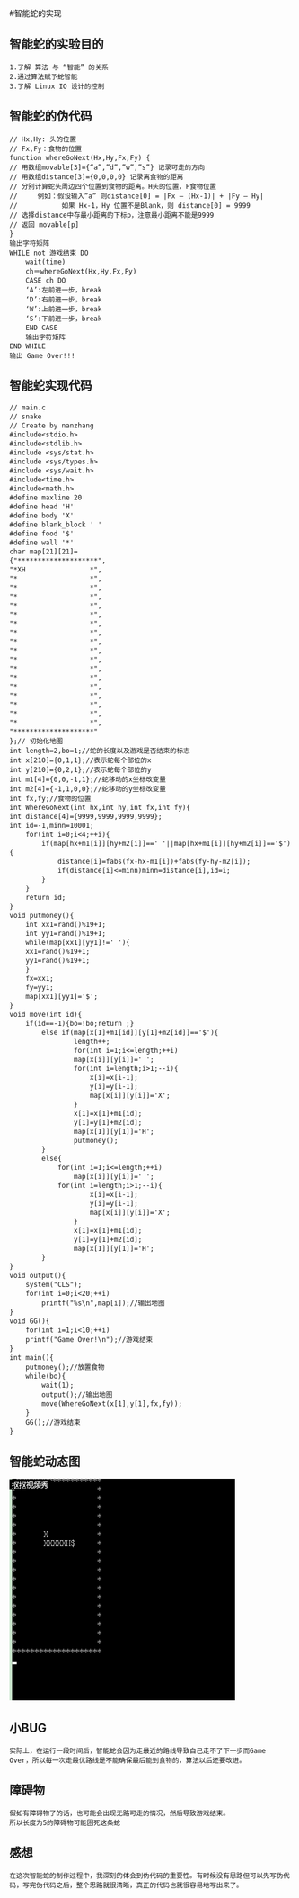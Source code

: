#智能蛇的实现

## 智能蛇的实验目的

    1.了解 算法 与 “智能” 的关系
    2.通过算法赋予蛇智能
    3.了解 Linux IO 设计的控制
## 智能蛇的伪代码

    // Hx,Hy: 头的位置
    // Fx,Fy：食物的位置
	function whereGoNext(Hx,Hy,Fx,Fy) {
	// 用数组movable[3]={“a”,”d”,”w”,”s”} 记录可走的方向
	// 用数组distance[3]={0,0,0,0} 记录离食物的距离
	// 分别计算蛇头周边四个位置到食物的距离。H头的位置，F食物位置
	//     例如：假设输入”a” 则distance[0] = |Fx – (Hx-1)| + |Fy – Hy|
	//           如果 Hx-1，Hy 位置不是Blank，则 distance[0] = 9999
	// 选择distance中存最小距离的下标p，注意最小距离不能是9999
	// 返回 movable[p]
	}
    输出字符矩阵
	WHILE not 游戏结束 DO
        wait(time)
		ch＝whereGoNext(Hx,Hy,Fx,Fy)
		CASE ch DO
		‘A’:左前进一步，break 
		‘D’:右前进一步，break    
		‘W’:上前进一步，break    
		‘S’:下前进一步，break    
		END CASE
		输出字符矩阵
	END WHILE
	输出 Game Over!!! 

## 智能蛇实现代码

    // main.c
    // snake
    // Create by nanzhang
    #include<stdio.h>
    #include<stdlib.h>
    #include <sys/stat.h>
    #include <sys/types.h>
    #include <sys/wait.h>
    #include<time.h>
    #include<math.h>
    #define maxline 20
    #define head 'H'
    #define body 'X'
    #define blank_block ' '
    #define food '$'
    #define wall '*'
    char map[21][21]=
    {"********************",
    "*XH                *",
    "*                  *",
    "*                  *",
    "*                  *",
    "*                  *",
    "*                  *",
    "*                  *",
    "*                  *",
    "*                  *",
    "*                  *",
    "*                  *",
    "*                  *",
    "*                  *",
    "*                  *",
    "*                  *",
    "*                  *",
    "*                  *",
    "*                  *",
    "********************"
    };// 初始化地图 
    int length=2,bo=1;//蛇的长度以及游戏是否结束的标志 
    int x[210]={0,1,1};//表示蛇每个部位的x 
    int y[210]={0,2,1};//表示蛇每个部位的y 
    int m1[4]={0,0,-1,1};//蛇移动的x坐标改变量 
    int m2[4]={-1,1,0,0};//蛇移动的y坐标改变量 
    int fx,fy;//食物的位置
    int WhereGoNext(int hx,int hy,int fx,int fy){
	int	distance[4]={9999,9999,9999,9999};
	int id=-1,minn=10001;
	    for(int i=0;i<4;++i){
    		if(map[hx+m1[i]][hy+m2[i]]==' '||map[hx+m1[i]][hy+m2[i]]=='$'){
    			distance[i]=fabs(fx-hx-m1[i])+fabs(fy-hy-m2[i]);
    			if(distance[i]<=minn)minn=distance[i],id=i;
    		}
    	}
    	return id;
    }   
    void putmoney(){
	    int xx1=rand()%19+1;
	    int yy1=rand()%19+1;
	    while(map[xx1][yy1]!=' '){
	    xx1=rand()%19+1;
	    yy1=rand()%19+1;	
	    }
	    fx=xx1;
	    fy=yy1; 
	    map[xx1][yy1]='$';
    }
    void move(int id){
	    if(id==-1){bo=!bo;return ;}
			else if(map[x[1]+m1[id]][y[1]+m2[id]]=='$'){
					length++;
					for(int i=1;i<=length;++i)
					map[x[i]][y[i]]=' ';
					for(int i=length;i>1;--i){
						x[i]=x[i-1];
						y[i]=y[i-1];
						map[x[i]][y[i]]='X';
					}
					x[1]=x[1]+m1[id];
					y[1]=y[1]+m2[id];
					map[x[1]][y[1]]='H';
					putmoney();
			}
			else{
				for(int i=1;i<=length;++i)
					map[x[i]][y[i]]=' ';
				for(int i=length;i>1;--i){
						x[i]=x[i-1];
						y[i]=y[i-1];
						map[x[i]][y[i]]='X';
					}
					x[1]=x[1]+m1[id];
					y[1]=y[1]+m2[id];
					map[x[1]][y[1]]='H';
			}
    }
    void output(){
	    system("CLS");
	    for(int i=0;i<20;++i)
			printf("%s\n",map[i]);//输出地图 
	}
    void GG(){
	    for(int i=1;i<10;++i) 
	    printf("Game Over!\n");//游戏结束 
    }
    int main(){
	    putmoney();//放置食物 
	    while(bo){
            wait(1);
		    output();//输出地图 
		    move(WhereGoNext(x[1],y[1],fx,fy));
        }
	    GG();//游戏结束 
    }

## 智能蛇动态图

![](images/3.gif)

## 小BUG

    实际上，在运行一段时间后，智能蛇会因为走最近的路线导致自己走不了下一步而Game Over，所以每一次走最优路线是不能确保最后能到食物的，算法以后还要改进。

## 障碍物
    假如有障碍物了的话，也可能会出现无路可走的情况，然后导致游戏结束。
    所以长度为5的障碍物可能困死这条蛇

## 感想

    在这次智能蛇的制作过程中，我深刻的体会到伪代码的重要性。有时候没有思路但可以先写伪代码，写完伪代码之后，整个思路就很清晰，真正的代码也就很容易地写出来了。



